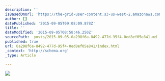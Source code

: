 ```yaml
---
description: ''
isBasedOnUrl: 'https://the-grid-user-content.s3-us-west-2.amazonaws.com/23d4e522-36ff-4a4b-b239-d6c54b7af60b.jpg'
author: []
datePublished: '2015-09-05T09:08:09.878Z'
title: ''
dateModified: '2015-09-05T08:58:46.250Z'
sourcePath: _posts/2015-09-05-0a298f6a-8492-477d-95f4-0ed8ef05e841.md
published: true
url: 0a298f6a-8492-477d-95f4-0ed8ef05e841/index.html
_context: 'http://schema.org'
_type: Article

---
```

![](https://the-grid-user-content.s3-us-west-2.amazonaws.com/23d4e522-36ff-4a4b-b239-d6c54b7af60b.jpg)
